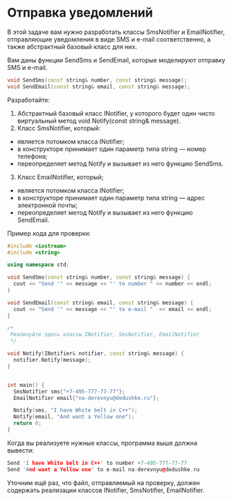 # Отправка уведомлений

В этой задаче вам нужно разработать классы SmsNotifier и EmailNotifier, отправляющие уведомления в виде SMS и e-mail соответственно, а также абстрактный базовый класс для них.

Вам даны функции SendSms и SendEmail, которые моделируют отправку SMS и e-mail.
```cpp
void SendSms(const string& number, const string& message);
void SendEmail(const string& email, const string& message);
```
Разработайте:

1. Абстрактный базовый класс INotifier, у которого будет один чисто виртуальный метод void Notify(const string& message).
2. Класс SmsNotifier, который:
- является потомком класса INotifier;
- в конструкторе принимает один параметр типа string — номер телефона;
- переопределяет метод Notify и вызывает из него функцию SendSms.
3. Класс EmailNotifier, который;
- является потомком класса INotifier;
- в конструкторе принимает один параметр типа string — адрес электронной почты;
- переопределяет метод Notify и вызывает из него функцию SendEmail.

Пример кода для проверки:
```cpp
#include <iostream>
#include <string>

using namespace std;

void SendSms(const string& number, const string& message) {
  cout << "Send '" << message << "' to number " << number << endl;
}

void SendEmail(const string& email, const string& message) {
  cout << "Send '" << message << "' to e-mail "  << email << endl;
}

/*
 Реализуйте здесь классы INotifier, SmsNotifier, EmailNotifier
 */

void Notify(INotifier& notifier, const string& message) {
  notifier.Notify(message);
}


int main() {
  SmsNotifier sms{"+7-495-777-77-77"};
  EmailNotifier email{"na-derevnyu@dedushke.ru"};

  Notify(sms, "I have White belt in C++");
  Notify(email, "And want a Yellow one");
  return 0;
}
```

Когда вы реализуете нужные классы, программа выше должна вывести:
```cpp
Send 'I have White belt in C++' to number +7-495-777-77-77
Send 'And want a Yellow one' to e-mail na-derevnyu@dedushke.ru
```

Уточним ещё раз, что файл, отправляемый на проверку, должен содержать реализации классов INotifier, SmsNotifier, EmailNotifier.
